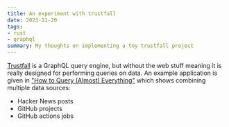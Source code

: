 ```yaml
---
title: An experiment with trustfall
date: 2023-11-20
tags:
- rust
- graphql
summary: My thoughts on implementing a toy trustfall project
---
```


[Trustfall][trustfall] is a GraphQL query engine, but without the web stuff meaning it is really designed for performing queries on data.
An example application is given in ["How to Query (Almost) Everything"](https://github.com/obi1kenobi/trustfall?tab=readme-ov-file#10min-tech-talk--demo) which shows combining multiple data sources:

* Hacker News posts
* GitHub projects
* GitHub actions jobs



[trustfall]: https://github.com/obi1kenobi/trustfall
